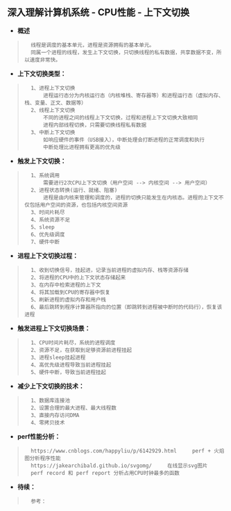 ## 深入理解计算机系统 - CPU性能 - 上下文切换
- **概述**
>
>       线程是调度的基本单元，进程是资源拥有的基本单元。
>       同属一个进程的线程，发生上下文切换，只切换线程的私有数据，共享数据不变，所以速度非常快。
>
>
>
>
>

- **上下文切换类型：**
>       1、进程上下文切换
>           进程运行态分为内核运行态（内核堆栈、寄存器等）和进程运行态（虚拟内存、栈、变量、正文、数据等）
>       2、线程上下文切换
>           不同的进程之间的线程上下文切换，过程和进程上下文切换大致相同
>           进程内部线程切换，只需要切换线程私有数据
>       3、中断上下文切换
>           如响应硬件的事件（USB接入），中断处理会打断进程的正常调度和执行
>           中断处理比进程拥有更高的优先级
>
>

- **触发上下文切换：**
>       1、系统调用
>           需要进行2次CPU上下文切换（用户空间 --> 内核空间 --> 用户空间）
>       2、进程状态转换(运行、就绪、阻塞)
>           进程是由内核来管理和调度的，进程的切换只能发生在内核态。进程的上下文不仅包括用户空间的资源，也包括内核空间资源
>       3、时间片耗尽
>       4、系统资源不足
>       5、sleep
>       6、优先级调度
>       7、硬件中断
>

- **进程上下文切换过程：**
>       1、收到切换信号，挂起进，记录当前进程的虚拟内存、栈等资源存储
>       2、将进程的CPU中的上下文状态存储起来
>       3、在内存中检索进程的上下文
>       4、将其加载到CPU的寄存器中恢复
>       5、刷新进程的虚拟内存和用户栈
>       6、最后跳转到程序计算器所指向的位置（即跳转到进程被中断时的代码行），恢复该进程
>
>

- **触发进程上下文切换场景：**
>       1、CPU时间片耗尽，系统的进程调度
>       2、资源不足，在获取到足够资源前进程挂起
>       3、进程sleep挂起进程
>       4、高优先级进程导致当前进程挂起
>       5、硬件中断，导致当前进程挂起
>

- **减少上下文切换的技术：**
>       1、数据库连接池
>       2、设置合理的最大进程、最大线程数
>       3、直接内存访问DMA
>       4、零拷贝技术
>
>

- **perf性能分析：**
>       https://www.cnblogs.com/happyliu/p/6142929.html     perf + 火焰图分析程序性能
>       https://jakearchibald.github.io/svgomg/     在线显示svg图片
>       perf record 和 perf report 分析占用CPU时钟最多的函数
>
>
>
>
>
>
>
>
>
>
>
>
>
>

- **待续：**
>       参考：
>
>
>
>
>
>
>
>
>
>
>
>
>
>
>
>
>
>
>
>
>
>
